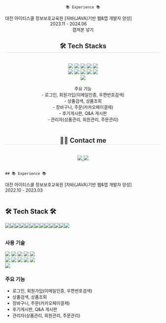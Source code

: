 <div align= "center">
   
   
    📚 Experience 📚
 <div style="display:flex; flex-direction:row;">
대전 아이티스쿨 정보보호교육원 [자바(JAVA)기반 웹&앱 개발자 양성]<br>
  2023.11 - 2024.06
 </div>
       캡쳐본 넣기
 <br>
    <div style="font-weight: 700; font-size: 15px; text-align: center; color: #282d33;"> </div> 
    </div>
    <div align= "center">
    <h2 style="border-bottom: 1px solid #d8dee4; color: #282d33;"> 🛠️ Tech Stacks </h2> <br> 
    <div style="margin: 0 auto; text-align: center;" align= "center"> <img src="https://img.shields.io/badge/Amazon AWS-232F3E?style=for-the-badge&logo=Amazon AWS&logoColor=white">
          <img src="https://img.shields.io/badge/Github-181717?style=for-the-badge&logo=Github&logoColor=white">
          <img src="https://img.shields.io/badge/Java-007396?style=for-the-badge&logo=Java&logoColor=white">
          <img src="https://img.shields.io/badge/jQuery-0769AD?style=for-the-badge&logo=jQuery&logoColor=white">
          <img src="https://img.shields.io/badge/Javascript-F7DF1E?style=for-the-badge&logo=Javascript&logoColor=white">
          <br/><img src="https://img.shields.io/badge/MySQL-4479A1?style=for-the-badge&logo=MySQL&logoColor=white">
          <img src="https://img.shields.io/badge/Notion-000000?style=for-the-badge&logo=Notion&logoColor=white">
          <img src="https://img.shields.io/badge/Oracle-F80000?style=for-the-badge&logo=Oracle&logoColor=white">
          <img src="https://img.shields.io/badge/Python-3776AB?style=for-the-badge&logo=Python&logoColor=white">
          <img src="https://img.shields.io/badge/Spring-6DB33F?style=for-the-badge&logo=Spring&logoColor=white">
          <br/><img src="https://img.shields.io/badge/Spring Boot-6DB33F?style=for-the-badge&logo=Spring Boot&logoColor=white">
          </div>
    </div>
    <br>
    <div align= "center">
주요 기능<br>
- 로그인, 회원가입(이메일인증, 우편번호검색)<br>
- 상품검색, 상품조회<br>
- 장바구니, 주문(카카오페이결제)<br>
- 후기게시판, Q&A 게시판<br>
- 관리자(상품관리, 회원관리, 주문관리)<br>
    </div>
    <br>
    <div align= "center">
    <h2 style="border-bottom: 1px solid #d8dee4; color: #282d33;"> 🧑‍💻 Contact me </h2> <br> 
    <div align= "center"> <a href=https://www.notion.so/92ef99ea460b41c9ae4b064782221dc7?pvs=4> <img src="https://img.shields.io/badge/Notion-000000?style=for-the-badge&logo=Notion&logoColor=white&link=https://feline-sailboat-dab.notion.site/b0d3f976e48a4916b8ce7e5c7c7ca266?pvs=4"> </a>
         <a href=mailto:zaxscd122@gmail.com> <img src="https://img.shields.io/badge/Gmail-EA4335?style=for-the-badge&logo=Gmail&logoColor=white&link=mailto:zaxscd122@gmail.com"> </a>
          </div>  <br> 
    <div align= "center">  </div> 
    </div>







    ## 📚 Experience 📚
 <div style="display:flex; flex-direction:row;">
대전 아이티스쿨 정보보호교육원 [자바(JAVA)기반 웹&앱 개발자 양성]<br>
  2022.10 - 2023.03
 </div>
 <br>
  
## 🛠 Tech Stack 🛠
<div style="display:flex; flex-direction:row;">
  
<img src="https://img.shields.io/badge/JAVA-007396?style=flat-square&logo=java&logoColor=white">
<img src="https://img.shields.io/badge/Spring-6DB33F?style=flat-square&logo=Spring&logoColor=white">
<img src="https://img.shields.io/badge/JSP-007396?style=for-flat-square&logo=java&logoColor=white"/>
<img src="https://img.shields.io/badge/jquery-0769AD?style=flat-square&logo=jquery&logoColor=white">
<img src="https://img.shields.io/badge/MyBatis-007396?style=flat-square&logo=java&logoColor=white"/>
<br>

<img src="https://img.shields.io/badge/html5-E34F26?style=flat-square&logo=html5&logoColor=white">
<img src="https://img.shields.io/badge/css3-1572B6?style=flat-square&logocss3&logoColor=white">
<img src="https://img.shields.io/badge/javascript-F7DF1E?style=flat-square&logo=javascript&logoColor=black">
<img src="https://img.shields.io/badge/bootstrap-7952B3?style=flat-square&logo=bootstrap&logoColor=white">
<img src="https://img.shields.io/badge/Tiles-F7DF1E?style=flat-square&logo=Tiles&logoColor=black">
<br>

<img src="https://img.shields.io/badge/oracle-F80000?style=flat-square&logo=oracle&logoColor=white">
<img src="https://img.shields.io/badge/MySQL-4479A1?style=flat-square&logo=MySQL&logoColor=white">
<img src="https://img.shields.io/badge/apache tomcat-F8DC75?style=flat-square&logo=apachetomcat&logoColor=white">
</p>
<br>
</div>

 ### 사용 기술
<img src="https://img.shields.io/badge/JAVA-007396?style=flat-square&logo=java&logoColor=white">
<img src="https://img.shields.io/badge/Spring-6DB33F?style=flat-square&logo=Spring&logoColor=white">
<img src="https://img.shields.io/badge/JSP-007396?style=for-flat-square&logo=java&logoColor=white"/>
<img src="https://img.shields.io/badge/jquery-0769AD?style=flat-square&logo=jquery&logoColor=white">
<img src="https://img.shields.io/badge/MyBatis-007396?style=flat-square&logo=java&logoColor=white"/>
<br>

<img src="https://img.shields.io/badge/html5-E34F26?style=flat-square&logo=html5&logoColor=white">
<img src="https://img.shields.io/badge/css3-1572B6?style=flat-square&logocss3&logoColor=white">
<img src="https://img.shields.io/badge/javascript-F7DF1E?style=flat-square&logo=javascript&logoColor=black">
<img src="https://img.shields.io/badge/bootstrap-7952B3?style=flat-square&logo=bootstrap&logoColor=white">
<img src="https://img.shields.io/badge/Tiles-F7DF1E?style=flat-square&logo=Tiles&logoColor=black">
<br>

<img src="https://img.shields.io/badge/oracle-F80000?style=flat-square&logo=oracle&logoColor=white">
</p>
   
  
  ### 주요 기능
- 로그인, 회원가입(이메일인증, 우편번호검색)
- 상품검색, 상품조회
- 장바구니, 주문(카카오페이결제)
- 후기게시판, Q&A 게시판
- 관리자(상품관리, 회원관리, 주문관리)
 
 </div>
   </div>
